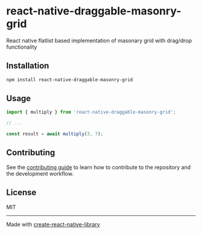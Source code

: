 # react-native-draggable-masonry-grid

React native flatlist based implementation of masonary grid with drag/drop functionality

## Installation

```sh
npm install react-native-draggable-masonry-grid
```

## Usage


```js
import { multiply } from 'react-native-draggable-masonry-grid';

// ...

const result = await multiply(3, 7);
```


## Contributing

See the [contributing guide](CONTRIBUTING.md) to learn how to contribute to the repository and the development workflow.

## License

MIT

---

Made with [create-react-native-library](https://github.com/callstack/react-native-builder-bob)
